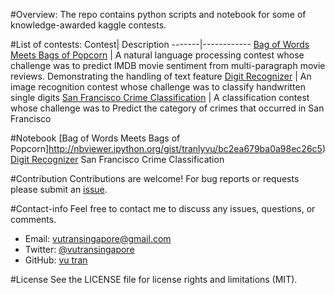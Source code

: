 #Overview:
The repo contains python scripts and notebook for some of knowledge-awarded kaggle contests. 

#List of contests:
Contest| Description
-------|------------
[Bag of Words Meets Bags of Popcorn](https://github.com/tranlyvu/kaggle/tree/master/Bag%20of%20Words%20Meets%20Bags%20of%20Popcorn) | A natural language processing contest whose challenge was to predict IMDB movie sentiment from multi-paragraph movie reviews. Demonstrating the handling of text feature 
[Digit Recognizer](https://github.com/tranlyvu/kaggle/tree/master/Digit%20Recognizer) | An image recognition contest whose challenge was to classify handwritten single digits 
[San Francisco Crime Classification](https://github.com/tranlyvu/kaggle/tree/master/San%20Francisco%20Crime%20Classification) | A classification contest whose challenge was to Predict the category of crimes that occurred in San Francisco  

#Notebook
[Bag of Words Meets Bags of Popcorn]http://nbviewer.ipython.org/gist/tranlyvu/bc2ea679ba0a98ec26c5)
[Digit Recognizer](http://nbviewer.ipython.org/gist/tranlyvu/da54146d97147cb401c4)
San Francisco Crime Classification

#Contribution
Contributions are welcome! For bug reports or requests please submit an [issue](https://github.com/tranlyvu/kaggle/issues).

#Contact-info
Feel free to contact me to discuss any issues, questions, or comments.
*  Email: vutransingapore@gmail.com
*  Twitter: [@vutransingapore](https://twitter.com/vutransingapore)
*  GitHub: [vu tran](https://github.com/tranlyvu)

#License
See the LICENSE file for license rights and limitations (MIT).

	
